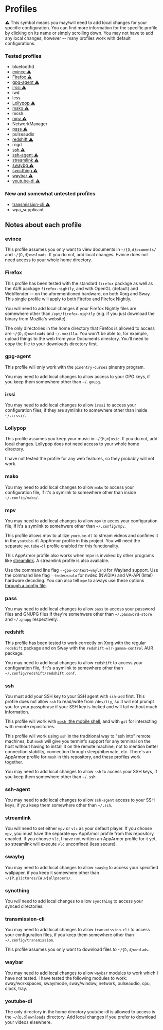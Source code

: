 # Profiles

⚠️ This symbol means you may/will need to add local changes for your specific configuration. You can find more information for the specific profile by clicking on its name or simply scrolling down. You may not have to add any local changes, however -- many profiles work with default configurations.

### Tested profiles
- bluetoothd
- [evince ⚠️](#evince)
- [Firefox ⚠️](#firefox)
- [gpg-agent ⚠️](#gpg-agent)
- [irssi ⚠️](#irssi)
- iwd
- less
- [Lollypop ⚠️](#lollypop)
- [mako ⚠️](#mako)
- mosh
- [mpv ⚠️](#mpv)
- NetworkManager
- [pass ⚠️](#pass)
- pulseaudio
- [redshift ⚠️](#redshift)
- rngd
- [ssh ⚠️](#ssh)
- [ssh-agent ⚠️](#ssh-agent)
- [streamlink ⚠️](#streamlink)
- [swaybg ⚠️](#swaybg)
- [syncthing ⚠️](#syncthing)
- [waybar ⚠️](#waybar)
- [youtube-dl ⚠️](#youtube-dl)

### New and somewhat untested profiles
- [transmission-cli ⚠️](#transmission-cli)
- wpa_supplicant

## Notes about each profile
### evince
This profile assumes you only want to view documents in `~/{D,d}ocuments/` and `~/{D,d}ownloads`. If you do not, add local changes. Evince does not need access to your whole home directory.

### Firefox
This profile has been tested with the standard `firefox` package as well as the AUR package `firefox-nightly`, and with OpenGL (default) and WebRender -- on the aforementioned hardware, on both Xorg and Sway. This single profile will apply to both Firefox and Firefox Nightly.

You will need to add local changes if your Firefox Nightly files are somewhere other than `/opt/firefox-nightly` (e.g. if you just download the binary from Mozilla's website).

The only directories in the home directory that Firefox is allowed to access are `~/{D,d}ownloads` and `~/.mozilla`. You won't be able to, for example, upload things to the web from your Documents directory. You'll need to copy the file to your downloads directory first.

### gpg-agent
This profile will only work with the `pinentry-curses` pinentry program.

You may need to add local changes to allow access to your GPG keys, if you keep them somewhere other than `~/.gnupg`.

### irssi
You may need to add local changes to allow `irssi` to access your configuration files, if they are symlinks to somewhere other than inside `~/.irssi/`.

### Lollypop
This profile assumes you keep your music in `~/{M,m}usic`. If you do not, add local changes. Lollypop does not need access to your whole home directory.

I have not tested the profile for any web features, so they probably will not work.

### mako
You may need to add local changes to allow `mako` to access your configuration file, if it's a symlink to somewhere other than inside `~/.config/mako/`.

### mpv
You may need to add local changes to allow `mpv` to acces your configuration file, if it's a symlink to somehwere other than `~/.config/mpv`.

This profile allows mpv to utilize `youtube-dl` to stream videos and confines it in the `youtube-dl` AppArmor profile in this project. You will need the separate `youtube-dl` profile enabled for this functionality.

This AppArmor profile also works when mpv is invoked by other programs like [streamlink](https://streamlink.github.io/). A streamlink profile is also available.

Use the command line flag `--gpu-context=wayland` for Wayland support. Use the command line flag `--hwdec=auto` for nvdec (NVIDIA) and VA-API (Intel) hardware decoding. You can also tell `mpv` to always use these options [through a config file](https://mpv.io/manual/master/).

### pass
You may need to add local changes to allow `pass` to access your password files and GNUPG files if they're somehwere other than `~/.password-store` and `~/.gnupg` respectively.

### redshift
This profile has been tested to work correctly on Xorg with the regular `redshift` package and on Sway with the `redshift-wlr-gamma-control` AUR package.

You may need to add local changes to allow `redshift` to access your configuration file, if it's a symlink to somewhere other than `~/.config/redshift/redshift.conf`.

### ssh
You must add your SSH key to your SSH agent with `ssh-add` first. This profile does not allow `ssh` to read/write from `/dev/tty`, so it will not prompt you for your passphrase if your SSH key is locked and will fail without much information.

This profile will work with [`mosh`, the mobile shell](https://mosh.org/), and with `git` for interacting with remote repositories. 

This profile will work using `ssh` in the traditional way to "ssh into" remote machines, but `mosh` will give you terminfo support for any terminal on the host without having to install it on the remote machine; not to mention better connection stability, connection through sleep/hibernate, etc. There's an AppArmor profile for `mosh` in this repository, and these profiles work together.

You may need to add local changes to allow `ssh` to access your SSH keys, if you keep them somewhere other than `~/.ssh`.

### ssh-agent
You may need to add local changes to allow `ssh-agent` access to your SSH keys, if you keep them somewhere other than `~/.ssh`.

### streamlink
You will need to set either `mpv` or `vlc` as your default player. If you choose `mpv`, you must have the separate `mpv` AppArmor profile from this repository enabled. If you choose `vlc`, I have not written an AppArmor profile for it yet, so streamlink will execute `vlc` unconfined (less secure).

### swaybg
You may need to add local changes to allow `swaybg` to access your specified wallpaper, if you keep it somewhere other than `~/{P,p}ictures/{W,w}allpapers/`.

### syncthing
You *will* need to add local changes to allow `syncthing` to access your synced directories.

### transmission-cli
You may need to add local changes to allow `transmission-cli` to access your configuration files, if you keep them somewhere other than `~/.config/transmission`.

This profile assumes you only want to download files to `~/{D,d}ownlads`.

### waybar
You may need to add local changes to allow `waybar` modules to work which I have not tested. I have tested the following modules to work: sway/workspaces, sway/mode, sway/window, network, pulseaudio, cpu, clock, tray.

### youtube-dl
The only directory in the home directory youtube-dl is allowed to access is the `~/{D,d}ownloads` directory. Add local changes if you prefer to download your videos elsewhere.
